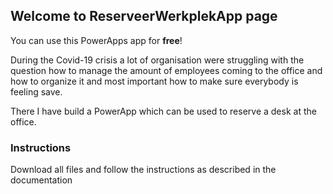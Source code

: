 ## Welcome to ReserveerWerkplekApp page

You can use this PowerApps app for **free**!

During the Covid-19 crisis a lot of organisation were struggling with the question how to manage the amount of employees coming to the office and how to organize it and most important how to make sure everybody is feeling save.

There I have build a PowerApp which can be used to reserve a desk at the office.

### Instructions

Download all files and follow the instructions as described in the documentation
